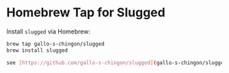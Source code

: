 # Homebrew Tap for Slugged

Install `slugged` via Homebrew:

```bash
brew tap gallo-s-chingon/slugged
brew install slugged

see [https://github.com/gallo-s-chingon/slugged](gallo-s-chingon/slugged) for details

